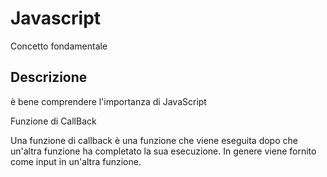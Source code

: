 # Javascript

Concetto fondamentale

## Descrizione

è bene comprendere l'importanza di JavaScript


Funzione di CallBack


Una funzione di callback è una funzione che viene eseguita dopo che un'altra funzione ha completato la sua esecuzione. In genere viene fornito come input in un'altra funzione.



```bash



```